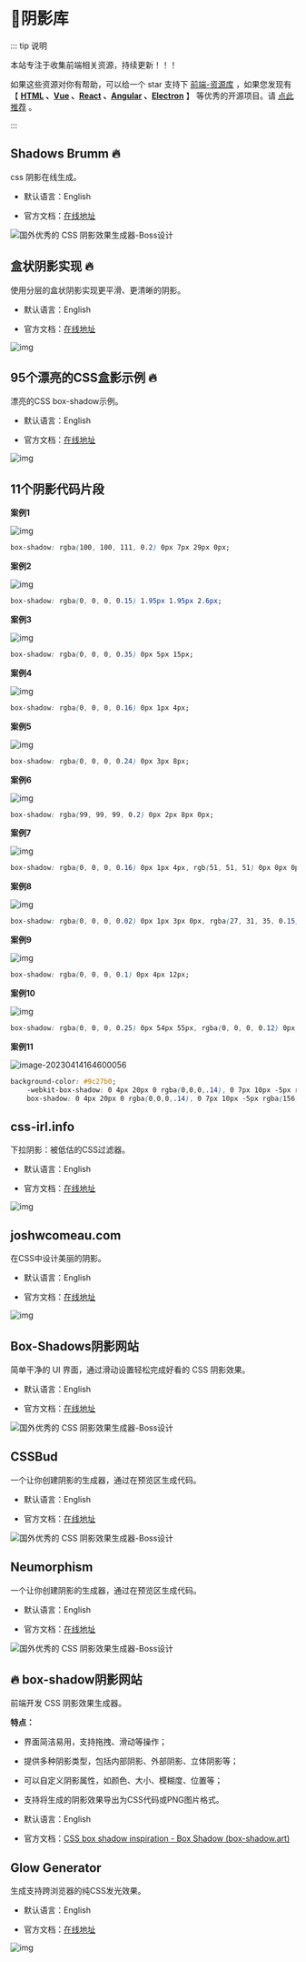 # 🍁阴影库

::: tip 说明

本站专注于收集前端相关资源，持续更新！！！

如果这些资源对你有帮助，可以给一个 star 支持下 [前端-资源库](https://github.com/huangpw/document-frontend-vitepress) ，如果您发现有 【 **[HTML](/html) 、[Vue](/vue) 、[React](/react) 、[Angular](/angular) 、[Electron](/electron)** 】 等优秀的开源项目。请 [点此推荐](https://github.com/huangpw/document-frontend-vitepress/issues/new) 。

:::



## Shadows Brumm 🔥

css 阴影在线生成。

- 默认语言：English

- 官方文档：[在线地址](https://shadows.brumm.af/)

![国外优秀的 CSS 阴影效果生成器-Boss设计](https://img.bossdesign.cn/2022/03/2022031015434445.png?0426)



## 盒状阴影实现 🔥

使用分层的盒状阴影实现更平滑、更清晰的阴影。

- 默认语言：English

- 官方文档：[在线地址](https://tobiasahlin.com/blog/layered-smooth-box-shadows/)

![img](https://tse3-mm.cn.bing.net/th/id/OIP-C.b2PoTkkkpAj-zL-E5agbzwAAAA?rs=1&pid=ImgDetMain)



## 95个漂亮的CSS盒影示例 🔥

漂亮的CSS box-shadow示例。

- 默认语言：English

- 官方文档：[在线地址](https://getcssscan.com/css-box-shadow-examples)

![img](https://www.xmhudong.com/wp-content/uploads/2022/02/css1.jpg)



## 11个阴影代码片段

**案例1**

![img](https://dev-to-uploads.s3.amazonaws.com/uploads/articles/z22fttzugbzg0z2rc1o9.jpg)

```css
box-shadow: rgba(100, 100, 111, 0.2) 0px 7px 29px 0px;
```

**案例2**

![img](https://dev-to-uploads.s3.amazonaws.com/uploads/articles/lat9e9m8qn1bgq4ru1ju.jpg)

```css
box-shadow: rgba(0, 0, 0, 0.15) 1.95px 1.95px 2.6px;
```

**案例3**

![img](https://dev-to-uploads.s3.amazonaws.com/uploads/articles/b6ix7j95f3rx9quw7rvh.jpg)

```css
box-shadow: rgba(0, 0, 0, 0.35) 0px 5px 15px;
```

**案例4**

![img](https://dev-to-uploads.s3.amazonaws.com/uploads/articles/zik1viyomul3pjlkf5ef.jpg)

```css
box-shadow: rgba(0, 0, 0, 0.16) 0px 1px 4px;
```

**案例5**

![img](https://dev-to-uploads.s3.amazonaws.com/uploads/articles/jmv6miux22g97ji6u5ae.jpg)

```css
box-shadow: rgba(0, 0, 0, 0.24) 0px 3px 8px;
```

**案例6**

![img](https://dev-to-uploads.s3.amazonaws.com/uploads/articles/b184bc6f4qag6s8357zz.jpg)

```css
box-shadow: rgba(99, 99, 99, 0.2) 0px 2px 8px 0px;
```

**案例7**

![img](https://dev-to-uploads.s3.amazonaws.com/uploads/articles/c13c8cnprwu2cti6khrx.jpg)

```css
box-shadow: rgba(0, 0, 0, 0.16) 0px 1px 4px, rgb(51, 51, 51) 0px 0px 0px 3px;
```

**案例8**

![img](https://dev-to-uploads.s3.amazonaws.com/uploads/articles/91r54vxz26irfu69mmp1.jpg)

```css
box-shadow: rgba(0, 0, 0, 0.02) 0px 1px 3px 0px, rgba(27, 31, 35, 0.15) 0px 0px 0px 1px;
```

**案例9**

![img](https://dev-to-uploads.s3.amazonaws.com/uploads/articles/uy118pronsqxb2ww46dp.jpg)

```css
box-shadow: rgba(0, 0, 0, 0.1) 0px 4px 12px;
```

**案例10**

![img](https://dev-to-uploads.s3.amazonaws.com/uploads/articles/lb70pppp6xe6uw2nkp5l.jpg)

```css
box-shadow: rgba(0, 0, 0, 0.25) 0px 54px 55px, rgba(0, 0, 0, 0.12) 0px -12px 30px, rgba(0, 0, 0, 0.12) 0px 4px 6px, rgba(0, 0, 0, 0.17) 0px 12px 13px, rgba(0, 0, 0, 0.09) 0px -3px 5px;
```

**案例11**

![image-20230414164600056](/images/html/shadow/202304141646146.png)

```css
background-color: #9c27b0;
    -webkit-box-shadow: 0 4px 20px 0 rgba(0,0,0,.14), 0 7px 10px -5px rgba(156,39,176,.4);
    box-shadow: 0 4px 20px 0 rgba(0,0,0,.14), 0 7px 10px -5px rgba(156,39,176,.4);
```



## css-irl.info

下拉阴影：被低估的CSS过滤器。

- 默认语言：English

- 官方文档：[在线地址](https://css-irl.info/drop-shadow-the-underrated-css-filter/)

![img](https://www.xmhudong.com/wp-content/uploads/2022/02/css2.jpg)



## joshwcomeau.com

在CSS中设计美丽的阴影。

- 默认语言：English

- 官方文档：[在线地址](https://www.joshwcomeau.com/css/designing-shadows/)

![img](https://www.xmhudong.com/wp-content/uploads/2022/02/css3.jpg)



## Box-Shadows阴影网站

简单干净的 UI 界面，通过滑动设置轻松完成好看的 CSS 阴影效果。

- 默认语言：English

- 官方文档：[在线地址](https://box-shadow.dev/)

![国外优秀的 CSS 阴影效果生成器-Boss设计](https://img.bossdesign.cn/2022/03/2022031015435082.png?0426)



## CSSBud

一个让你创建阴影的生成器，通过在预览区生成代码。

- 默认语言：English

- 官方文档：[在线地址](https://cssbud.com/css-generator/css-box-shadow-generator/)

![国外优秀的 CSS 阴影效果生成器-Boss设计](https://img.bossdesign.cn/2022/03/2022031015434944.png?0426)



## Neumorphism

一个让你创建阴影的生成器，通过在预览区生成代码。

- 默认语言：English

- 官方文档：[在线地址](https://neumorphism.io/#e0e0e0)

![国外优秀的 CSS 阴影效果生成器-Boss设计](https://img.bossdesign.cn/2022/03/2022031015434576.png?0426)



## 🔥 box-shadow阴影网站

前端开发 CSS 阴影效果生成器。

**特点：**

- 界面简洁易用，支持拖拽、滑动等操作；
- 提供多种阴影类型，包括内部阴影、外部阴影、立体阴影等；
- 可以自定义阴影属性，如颜色、大小、模糊度、位置等；
- 支持将生成的阴影效果导出为CSS代码或PNG图片格式。

- 默认语言：English

- 官方文档：[CSS box shadow inspiration - Box Shadow (box-shadow.art)](https://box-shadow.art/)



## Glow Generator

生成支持跨浏览器的纯CSS发光效果。

- 默认语言：English

- 官方文档：[在线地址](https://cssbud.com/css-generator/css-glow-generator/)

![img](/images/html/shadow/10002.gif)



